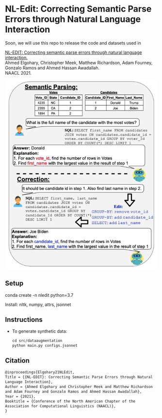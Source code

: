 # NL-Edit: Correcting Semantic Parse Errors through Natural Language Interaction

Soon, we will use this repo to release the code and datasets used in 

[NL-EDIT: Correcting semantic parse errors through natural language interaction.](https://aclanthology.org/2021.naacl-main.444/)<br />
Ahmed Elgohary, Christopher Meek, Matthew Richardson, Adam Fourney, Gonzalo Ramos and Ahmed Hassan Awadallah.<br />
NAACL 2021.

![Example](nledit.png)

## Setup

conda create -n nledit python=3.7

Install: nltk, numpy, attrs, jsonnet

## Instructions

- To generate synthetic data:
    ```
    cd src/dataaugmentation
    python main.py configs.jsonnet
    ```


## Citation
 
```
@inproceedings{Elgohary21NLEdit,
Title = {{NL-EDIT}: Correcting Semantic Parse Errors through Natural Language Interaction},
Author = {Ahmed Elgohary and Christopher Meek and Matthew Richardson and Adam Fourney and Gonzalo Ramos and Ahmed Hassan Awadallah},
Year = {2021},
Booktitle = {Conference of the North American Chapter of the Association for Computational Linguistics (NAACL)},
}
```
